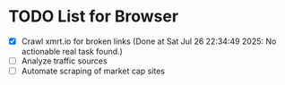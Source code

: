 # TODO List for Browser

- [x] Crawl xmrt.io for broken links  (Done at Sat Jul 26 22:34:49 2025: No actionable real task found.)
- [ ] Analyze traffic sources
- [ ] Automate scraping of market cap sites